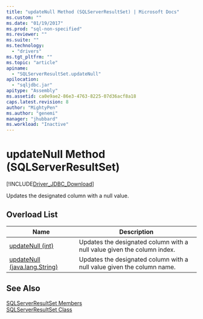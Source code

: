 ```yaml
---
title: "updateNull Method (SQLServerResultSet) | Microsoft Docs"
ms.custom: ""
ms.date: "01/19/2017"
ms.prod: "sql-non-specified"
ms.reviewer: ""
ms.suite: ""
ms.technology: 
  - "drivers"
ms.tgt_pltfrm: ""
ms.topic: "article"
apiname: 
  - "SQLServerResultSet.updateNull"
apilocation: 
  - "sqljdbc.jar"
apitype: "Assembly"
ms.assetid: ca0e9ae2-86e3-4763-8225-07d36acf8a18
caps.latest.revision: 8
author: "MightyPen"
ms.author: "genemi"
manager: "jhubbard"
ms.workload: "Inactive"
---
```

# updateNull Method (SQLServerResultSet)
[!INCLUDE[Driver_JDBC_Download](../../../includes/driver_jdbc_download.md)]

  Updates the designated column with a null value.  
  
## Overload List  
  
|Name|Description|  
|----------|-----------------|  
|[updateNull (int)](../../../connect/jdbc/reference/updatenull-method-int.md)|Updates the designated column with a null value given the column index.|  
|[updateNull (java.lang.String)](../../../connect/jdbc/reference/updatenull-method-java-lang-string.md)|Updates the designated column with a null value given the column name.|  
  
## See Also  
 [SQLServerResultSet Members](../../../connect/jdbc/reference/sqlserverresultset-members.md)   
 [SQLServerResultSet Class](../../../connect/jdbc/reference/sqlserverresultset-class.md)  
  
  
